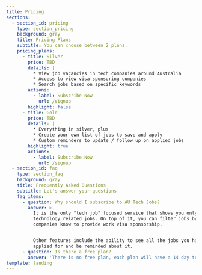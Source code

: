 ```yaml
---
title: Pricing
sections:
  - section_id: pricing
    type: section_pricing
    background: gray
    title: Pricing Plans
    subtitle: You can choose between 2 plans.
    pricing_plans:
      - title: Silver
        price: TBD
        details: |
          * View job vacancies in tech companies around Australia
          * Access to view visa sponsoring companies
          * Search jobs based on specific keywords
        actions:
          - label: Subscribe Now
            url: /signup
        highlight: false
      - title: Gold
        price: TBD
        details: |
          * Everything in silver, plus
          * Create your own list of jobs to save and apply
          * Custom reminders to update / follow up on applied jobs
        highlight: true
        actions:
          - label: Subscribe Now
            url: /signup
  - section_id: faq
    type: section_faq
    background: gray
    title: Frequently Asked Questions
    subtitle: Let's answer your questions
    faq_items:
      - question: Why should I subscribe to AU Tech Jobs?
        answer: >-
          It is the only "tech job" focused service that shows you only
          technology related jobs. On top of it, you can filter jobs by
          companies know to provide work visa sponsorship.


          Other features include the ability to see all the jobs you have
          applied for and be reminded about it.
      - question: Is there a free plan?
        answer: 'There is no free plan, each plan will have a 14 day trial period.'
template: landing
---
```

